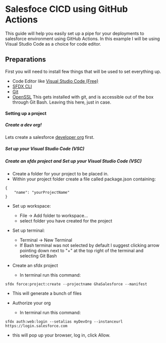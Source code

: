 # Salesfoce CICD using GitHub Actions
This guide will help you easily set up a pipe for your deployments to salesforce environment using GitHub Actions.
In this example I will be using Visual Studio Code as a choice for code editor.

## Preparations
First you will need to install few things that will be used to set everything up.
- Code Editor like [Visual Studio Code (Free)](https://code.visualstudio.com/)
- [SFDX CLI](https://developer.salesforce.com/tools/sfdxcli)
- [Git](https://git-scm.com/downloads)
- [OpenSSL](https://www.openssl.org/) This gets installed with git, and is accessible out of the box through Git Bash. Leaving this here, just in case.

#### Setting up a project
##### Create a dev org!
Lets create a salesforce [developer org](https://developer.salesforce.com/signup) first.

##### Set up your Visual Studio Code (VSC)


##### Create an sfdx project and Set up your Visual Studio Code (VSC)
- Create a folder for your project to be placed in. 
- Within your project folder create a file called package.json containing:
```
{
    "name": "yourProjectName"
}
```
- Set up workspace: 
  - File -> Add folder to workspace...
  - select folder you have created for the project

- Set up terminal:
  - Terminal -> New Terminal
  - If Bash terminal was not selected by default I suggest clicking arrow pointing down next to "+" at the top right of the terminal and selecting Git Bash

- Create an sfdx project
  - In terminal run this command:
```
sfdx force:project:create --projectname GhaSalesforce --manifest
```
  - This will generate a bunch of files

- Authorize your org
  - In terminal run this command:
```
sfdx auth:web:login --setalias myDevOrg --instanceurl https://login.salesforce.com
```
  - this will pop up your browser, log in, click Allow.


